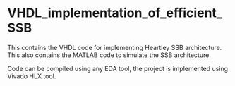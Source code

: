 # VHDL_implementation_of_efficient_SSB

This contains the VHDL code for implementing Heartley SSB architecture.
This also contains the MATLAB code to simulate the SSB architecture.

Code can be compiled using any EDA tool, the project is implemented using Vivado HLX tool.


